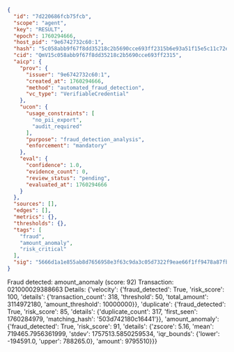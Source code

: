 ```json
{
  "id": "7d220686fcb75fcb",
  "scope": "agent",
  "key": "RESULT",
  "epoch": 1760294666,
  "host_pid": "9e6742732c60:1",
  "hash": "5c058abb9f67f8dd35218c2b5690cce693ff2315b6e93a51f15e5c11c72e7c05",
  "cid": "QmV15c058abb9f67f8dd35218c2b5690cce693ff2315",
  "aicp": {
    "prov": {
      "issuer": "9e6742732c60:1",
      "created_at": 1760294666,
      "method": "automated_fraud_detection",
      "vc_type": "VerifiableCredential"
    },
    "ucon": {
      "usage_constraints": [
        "no_pii_export",
        "audit_required"
      ],
      "purpose": "fraud_detection_analysis",
      "enforcement": "mandatory"
    },
    "eval": {
      "confidence": 1.0,
      "evidence_count": 0,
      "review_status": "pending",
      "evaluated_at": 1760294666
    }
  },
  "sources": [],
  "edges": [],
  "metrics": {},
  "thresholds": {},
  "tags": [
    "fraud",
    "amount_anomaly",
    "risk_critical"
  ],
  "sig": "5666d1a1e855ab8d7656958e3f63c9da3c05d7322f9eae66f1ff9478a87fbe4e"
}
```

Fraud detected: amount_anomaly (score: 92)
Transaction: 021000029388663
Details: {'velocity': {'fraud_detected': True, 'risk_score': 100, 'details': {'transaction_count': 318, 'threshold': 50, 'total_amount': 3114972180, 'amount_threshold': 10000000}}, 'duplicate': {'fraud_detected': True, 'risk_score': 85, 'details': {'duplicate_count': 317, 'first_seen': 1760284979, 'matching_hash': '503d742180c16441'}}, 'amount_anomaly': {'fraud_detected': True, 'risk_score': 91, 'details': {'zscore': 5.16, 'mean': 719465.7956361999, 'stdev': 1757513.5850259534, 'iqr_bounds': {'lower': -194591.0, 'upper': 788265.0}, 'amount': 9795510}}}